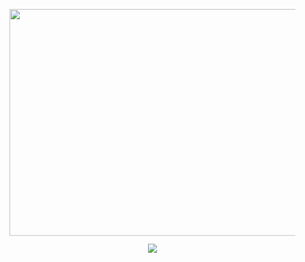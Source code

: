 <p align="center">
  <img width="1950" height="400" src="https://telegra.ph/file/b29d6d5815609f000d95e.jpg">
</p>
<p align="center">
   <img 
    src="https://readme-typing-svg.herokuapp.com?color=%23F058F7&size=25&center=true&height=60&lines=Welcome+To+Github+Xcaa+Bot;Create+By+FxSx"
   />
 </a>
</p>

